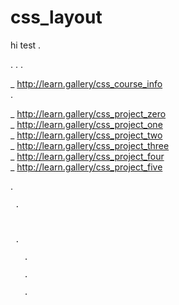 # css_layout

hi test .


.
.
.




_ http://learn.gallery/css_course_info  
.  
  
_ http://learn.gallery/css_project_zero  
_ http://learn.gallery/css_project_one  
_ http://learn.gallery/css_project_two  
_ http://learn.gallery/css_project_three  
_ http://learn.gallery/css_project_four  
_ http://learn.gallery/css_project_five    



  
   
   .
   
     
     .
     
     
     
     .
       
       .
       
       .
       
       . 
